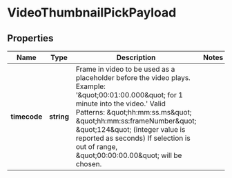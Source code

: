 
# VideoThumbnailPickPayload

## Properties

Name | Type | Description | Notes
------------ | ------------- | ------------- | -------------
**timecode** | **string** | Frame in video to be used as a placeholder before the video plays. Example: &#39;\&quot;00:01:00.000\&quot; for 1 minute into the video.&#39; Valid Patterns: \&quot;hh:mm:ss.ms\&quot; \&quot;hh:mm:ss:frameNumber\&quot; \&quot;124\&quot; (integer value is reported as seconds) If selection is out of range, \&quot;00:00:00.00\&quot; will be chosen. | 



